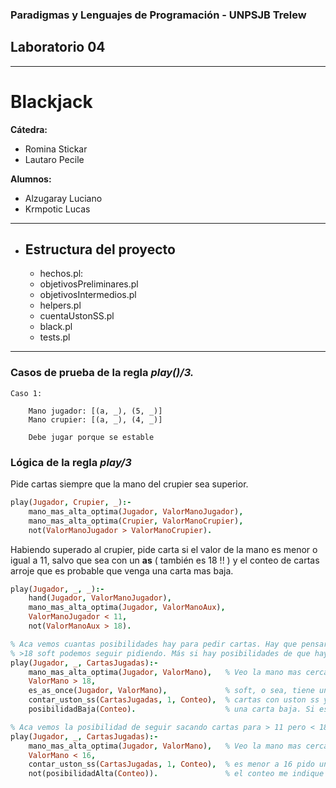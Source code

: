 ### Paradigmas y Lenguajes de Programación - UNPSJB Trelew

## Laboratorio 04 

---

# Blackjack

**Cátedra:**
+ Romina Stickar
+ Lautaro Pecile

**Alumnos:**
+ Alzugaray Luciano
+ Krmpotic Lucas

---

+ ## Estructura del proyecto
    + hechos.pl: 
    + objetivosPreliminares.pl
    + objetivosIntermedios.pl
    + helpers.pl
    + cuentaUstonSS.pl
    + black.pl
    + tests.pl

---


### Casos de prueba de la regla *play()/3.* 

    Caso 1: 
    
        Mano jugador: [(a, _), (5, _)]
        Mano crupier: [(a, _), (4, _)]

        Debe jugar porque se estable

    

### Lógica de la regla *play/3*

Pide cartas siempre que la mano del crupier sea superior.

```prolog
play(Jugador, Crupier, _):-
    mano_mas_alta_optima(Jugador, ValorManoJugador), 
    mano_mas_alta_optima(Crupier, ValorManoCrupier),
    not(ValorManoJugador > ValorManoCrupier).

```
Habiendo superado al crupier, pide carta si el valor de la mano es menor o igual a 11, salvo que sea con un **as** ( también es 18 !! ) y el conteo de cartas arroje que es probable que venga una carta mas baja.

```prolog
play(Jugador, _, _):- 
    hand(Jugador, ValorManoJugador),
    mano_mas_alta_optima(Jugador, ValorManoAux),
    ValorManoJugador < 11, 
    not(ValorManoAux > 18). 
```


```prolog
% Aca vemos cuantas posibilidades hay para pedir cartas. Hay que pensar que si tenes un
% >18 soft podemos seguir pidiendo. Más si hay posibilidades de que hayan cartas bajas.
play(Jugador, _, CartasJugadas):-
	mano_mas_alta_optima(Jugador, ValorMano),	% Veo la mano mas cercana a 21. Veo si ese valor es
	ValorMano > 18,
	es_as_once(Jugador, ValorMano), 			% soft, o sea, tiene un A con valor 11. Cuento las
	contar_uston_ss(CartasJugadas, 1, Conteo),	% cartas con uston ss y me fijo si hay la posibilidad que me toque 
	posibilidadBaja(Conteo).					% una carta baja. Si es asi juego. 
```

```prolog
% Aca vemos la posibilidad de seguir sacando cartas para > 11 pero < 18. 
play(Jugador, _, CartasJugadas):-
	mano_mas_alta_optima(Jugador, ValorMano),	% Veo la mano mas cercana a 21. Veo si ese valor es
	ValorMano < 16,
	contar_uston_ss(CartasJugadas, 1, Conteo),	% es menor a 16 pido una carta siempre y cuando el valor de 
	not(posibilidadAlta(Conteo)).				% el conteo me indique que no hay posibilidades de sacar una carta alta.
```

